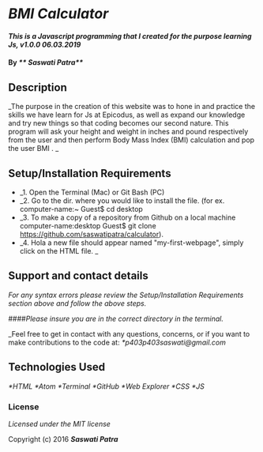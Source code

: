 # _BMI Calculator_

#### _This is a Javascript programming that I created for the purpose learning Js, v1.0.0 06.03.2019_

#### By _** Saswati Patra**_

## Description

_The purpose in the creation of this website was to hone in and practice the skills we have learn for Js at Epicodus, as well as expand our knowledge and try new things so that coding becomes our second nature.
This program will ask your height and weight in inches and pound respectively  from the user and then perform Body Mass Index (BMI) calculation and pop the user BMI . _

## Setup/Installation Requirements

* _1. Open the Terminal (Mac) or Git Bash (PC)
* _2. Go to the dir. where you would like to install the file. (for ex. computer-name:~ Guest$ cd desktop
* _3. To make a copy of a repository from Github on a local machine computer-name:desktop Guest$ git clone https://github.com/saswatipatra/calculator).
* _4. Hola a new file should appear named "my-first-webpage", simply click on the HTML file. _


## Support and contact details

_For any syntax errors please review the Setup/Installation Requirements section above and follow the above steps._

####_Please insure you are in the correct directory in the terminal._

_Feel free to get in contact with any questions, concerns, or if you want to make contributions to the code at:
_*p403p403saswati@gmail.com_

## Technologies Used

_*HTML
 *Atom
 *Terminal
 *GitHub
 *Web Explorer
 *CSS
 *JS_

### License

*Licensed under the MIT license*

Copyright (c) 2016 **_Saswati Patra_**

